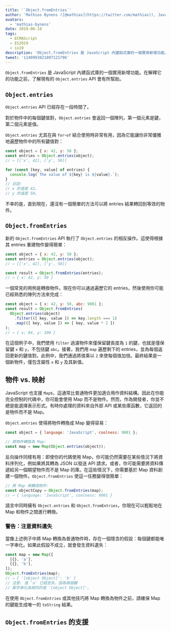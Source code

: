 ```yaml
---
title: '`Object.fromEntries`'
author: 'Mathias Bynens ([@mathias](https://twitter.com/mathias)), JavaScript whisperer'
avatars:
  - 'mathias-bynens'
date: 2019-06-18
tags:
  - ECMAScript
  - ES2019
  - io19
description: 'Object.fromEntries 是 JavaScript 內建函式庫的一個實用新增功能，補充了 Object.entries。'
tweet: '1140993821897121796'
---
```

`Object.fromEntries` 是 JavaScript 內建函式庫的一個實用新增功能。在解釋它的功能之前，了解現有的 `Object.entries` API 會有所幫助。

## `Object.entries`

`Object.entries` API 已經存在一段時間了。

<feature-support chrome="54"
                 firefox="47"
                 safari="10.1"
                 nodejs="7"
                 babel="yes https://github.com/zloirock/core-js#ecmascript-object"></feature-support>

對於物件中的每個鍵值對，`Object.entries` 會返回一個陣列，第一個元素是鍵，第二個元素是值。

`Object.entries` 尤其在與 `for`-`of` 結合使用時非常有用，因為它能讓你非常優雅地遍歷物件中的所有鍵值對：

```js
const object = { x: 42, y: 50 };
const entries = Object.entries(object);
// → [['x', 42], ['y', 50]]

for (const [key, value] of entries) {
  console.log(`The value of ${key} is ${value}.`);
}
// 日誌:
// x 的值是 42。
// y 的值是 50。
```

不幸的是，直到現在，還沒有一個簡單的方法可以將 entries 結果轉回到等效的物件。

## `Object.fromEntries`

新的 `Object.fromEntries` API 執行了 `Object.entries` 的相反操作。這使得根據其 entries 重建物件變得簡單：

```js
const object = { x: 42, y: 50 };
const entries = Object.entries(object);
// → [['x', 42], ['y', 50]]

const result = Object.fromEntries(entries);
// → { x: 42, y: 50 }
```

一個常見的用例是轉換物件。現在你可以通過遍歷它的 entries，然後使用你可能已經熟悉的陣列方法來完成：

```js
const object = { x: 42, y: 50, abc: 9001 };
const result = Object.fromEntries(
  Object.entries(object)
    .filter(([ key, value ]) => key.length === 1)
    .map(([ key, value ]) => [ key, value * 2 ])
);
// → { x: 84, y: 100 }
```

在這個例子中，我們使用 `filter` 過濾物件來僅保留鍵長度為 `1` 的鍵，也就是僅保留鍵 `x` 和 `y`，不包括鍵 `abc`。接著，我們用 `map` 遍歷剩下的 entries，並為每個返回更新的鍵值對。此例中，我們通過將值乘以 `2` 來使每個值加倍。最終結果是一個新物件，僅包含屬性 `x` 和 `y` 及其新值。

<!--truncate-->
## 物件 vs. 映射

JavaScript 也支援 `Map`s，這通常比普通物件更加適合用作資料結構。因此在你能完全控制的代碼中，你可能會使用 Map 而不是物件。然而，作為開發者，你並不總是能選擇表示形式。有時你處理的資料來自外部 API 或某些庫函數，它返回的是物件而不是 Map。

`Object.entries` 使得將物件轉換成 Map 變得容易：

```js
const object = { language: 'JavaScript', coolness: 9001 };

// 將物件轉換為 Map:
const map = new Map(Object.entries(object));
```

反向操作同樣有用：即使你的代碼使用 Map，你可能仍然需要在某些情況下將資料序列化，例如果將其轉為 JSON 以發送 API 請求。或者，你可能需要將資料傳遞給另一個期望物件而不是 Map 的庫。在這些情況下，你需要基於 Map 資料創建一個物件。`Object.fromEntries` 使這一任務變得很簡單：

```js
// 將 Map 再轉成物件:
const objectCopy = Object.fromEntries(map);
// → { language: 'JavaScript', coolness: 9001 }
```

語言中同時擁有 `Object.entries` 和 `Object.fromEntries`，你現在可以輕鬆地在 Map 和物件之間進行轉換。

### 警告：注意資料遺失

當像上述例子中將 Map 轉換為普通物件時，存在一個隱含的假設：每個鍵都能唯一字串化。如果此假設不成立，就會發生資料遺失：

```js
const map = new Map([
  [{}, 'a'],
  [{}, 'b'],
]);
Object.fromEntries(map);
// → { '[object Object]': 'b' }
// 注意: 值 'a' 已經丟失，因為兩個鍵
// 都字串化為相同的值 '[object Object]'。
```

在使用 `Object.fromEntries` 或其他技巧將 Map 轉換為物件之前，請確保 Map 的鍵能生成唯一的 `toString` 結果。

## `Object.fromEntries` 的支援

<feature-support chrome="73 /blog/v8-release-73#object.fromentries"
                 firefox="63"
                 safari="12.1"
                 nodejs="12 https://twitter.com/mathias/status/1120700101637353473"
                 babel="yes https://github.com/zloirock/core-js#ecmascript-object"></feature-support>
